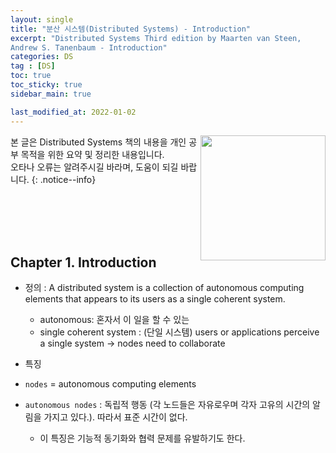 ```yaml
---
layout: single
title: "분산 시스템(Distributed Systems) - Introduction"
excerpt: "Distributed Systems Third edition by Maarten van Steen,
Andrew S. Tanenbaum - Introduction"
categories: DS
tag : [DS]
toc: true
toc_sticky: true
sidebar_main: true

last_modified_at: 2022-01-02
---
```


<img align='right' width='200' height='200' src='https://user-images.githubusercontent.com/78655692/147719090-5f0942f1-1647-44ad-8d72-f11e3fe400d7.png
'>
본 글은 Distributed Systems 책의 내용을 개인 공부 목적을 위한 요약 및 정리한 내용입니다. <br> 오타나 오류는 알려주시길 바라며, 도움이 되길 바랍니다.
{: .notice--info}

<br>
<br>
<br>
<br>


## Chapter 1. Introduction

- 정의 : A distributed system is a collection of autonomous computing elements that appears to its users as a single coherent system.
  - autonomous: 혼자서 이 일을 할 수 있는
  - single coherent system : (단일 시스템) users or applications perceive a single system -> nodes need to collaborate

- 특징
- `nodes` = autonomous computing elements

- `autonomous nodes` : 독립적 행동 (각 노드들은 자유로우며 각자 고유의 시간의 알림을 가지고 있다.). 따라서 표준 시간이 없다.
  - 이 특징은 기능적 동기화와 협력 문제를 유발하기도 한다.